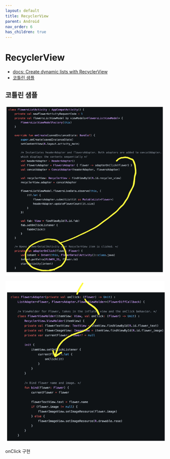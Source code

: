 ```yaml
---
layout: default
title: RecyclerView
parent: Android
nav_order: 6
has_children: true
---
```


# RecyclerView

- [docs: Create dynamic lists with RecyclerView](https://developer.android.com/develop/ui/views/layout/recyclerview)
- [코틀린 샘플](https://github.com/android/views-widgets-samples/tree/main/RecyclerViewKotlin/)

## 코틀린 샘플

![](../../assets/images/FlowersListActivity.png)

![](../../assets/images/FlowersAdapter.png)

onClick 구현
